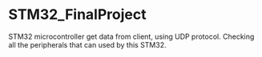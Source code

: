 # STM32_FinalProject
STM32 microcontroller get data from client, using UDP protocol. Checking all the peripherals that can used by this STM32.
